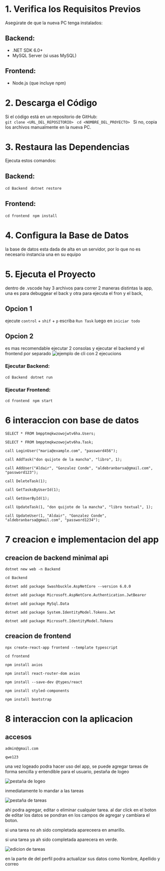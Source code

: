 #  1. Verifica los Requisitos Previos   
Asegúrate de que la nueva PC tenga instalados:  
## Backend:  
  - .NET SDK 6.0+  
  - MySQL Server (si usas MySQL)  
## Frontend:  
  - Node.js (que incluye npm)  

#  2. Descarga el Código   
Si el código está en un repositorio de GitHub:  
` git clone <URL_DEL_REPOSITORIO>  `
` cd <NOMBRE_DEL_PROYECTO>  `
Si no, copia los archivos manualmente en la nueva PC.  

#  3. Restaura las Dependencias 
Ejecuta estos comandos:  

## Backend:  
` cd Backend  `
` dotnet restore  `

## Frontend:  
` cd frontend  `
` npm install  `

#  4. Configura la Base de Datos   
la base de datos esta dada de alta en un servidor, 
por lo que no es necesario instancia una en su equipo

#  5. Ejecuta el Proyecto   
dentro de .vscode hay 3 archivos para correr 2 maneras distintas la app, 
una es para debuggear el back y otra para ejecuta el fron y el back,

## Opcion 1
ejecute `control` + `shif` + `p`
escriba `Run Task`
luego en `iniciar todo`

## Opcion 2
es mas recomendable
ejecutar 2 consolas y ejecutar el backend y el frontend por separado
![ejemplo de cli con 2 ejecucions](/assets/Captura%20de%20pantalla%202025-02-26%20a%20la(s)%207.06.26 p.m..png)

### Ejecutar Backend:  
` cd Backend  `
` dotnet run  `

### Ejecutar Frontend:  
` cd frontend  `
` npm start  `

# 6 interaccion con base de datos
`SELECT * FROM bmpptmqkwzowojwtv6ha.Users;`

`SELECT * FROM bmpptmqkwzowojwtv6ha.Task;`

`call LoginUser("maria@example.com", "password456");`

`call AddTask("don quijote de la mancha", "libro", 1);`

`call AddUser("Aldair", "Gonzalez Conde", "aldebranbarsa@gmail.com", "password123");`

`call DeleteTask(1);`

`call GetTasksByUserId(1);`

`call GetUserById(1);`

`call UpdateTask(1, "don quijote de la mancha", "libro textual", 1);`

`call UpdateUser(1, "Aldair", "Gonzalez Conde", "aldebranbarsa@gmail.com", "password1234");`


# 7 creacion e implementacion del app

## creacion de backend minimal api
`dotnet new web -n Backend`

`cd Backend`

`dotnet add package Swashbuckle.AspNetCore --version 6.0.0`

`dotnet add package Microsoft.AspNetCore.Authentication.JwtBearer`

`dotnet add package MySql.Data`

`dotnet add package System.IdentityModel.Tokens.Jwt`

`dotnet add package Microsoft.IdentityModel.Tokens`

## creacion de frontend 
`npx create-react-app frontend --template typescript`

`cd frontend`

`npm install axios`

`npm install react-router-dom axios`

`npm install --save-dev @types/react`

`npm install styled-components`

`npm install bootstrap`

# 8 interaccion con la aplicacion 
## accesos

`admin@gmail.com`

`qwe123`

una vez logeado podra hacer uso del app,
se puede agregar tareas de forma sencilla 
y entendible para el usuario, 
pestaña de logeo

![pestaña de logeo](/assets/Captura%20de%20pantalla%202025-02-26%20a%20la(s)%207.21.27 p.m..png)

inmediatamente lo mandar a las tareas

![pestaña de tareas](/assets/Captura%20de%20pantalla%202025-02-26%20a%20la(s)%207.36.24 p.m..png)

ahi podra agregar, editar o eliminar cualquier tarea.
al dar click en el boton de editar los datos se pondran 
en los campos de agregar y cambiara el boton.

si una tarea no ah sido completada apareceera en amarillo.

si una tarea ya ah sido completada aparecera en verde.

![edicion de tareas](/assets/Captura%20de%20pantalla%202025-02-26%20a%20la(s)%207.36.45 p.m..png)

en la parte de del perfil podra actualizar sus datos como Nombre, Apellido y correo